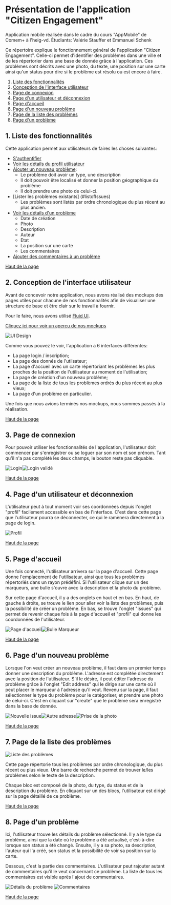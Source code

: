 # Présentation de l'application "Citizen Engagement"

<a name="top"></a>

Application mobile réalisée dans le cadre du cours "AppMobile" de Comem+ à l'heig-vd.
Étudiants: Valérie Stauffer et Emmanuel Schenk


Ce répertoire explique le fonctionnement général de l'application "Citizen Engagement". Celle-ci permet d'identifier des problèmes dans une ville et de les répertorier dans une base de donnée grâce à l'application. Ces problèmes sont décrits avec une photo, du texte, une position sur une carte ainsi qu'un status pour dire si le problème est résolu ou est encore à faire. 

1. [Liste des fonctionnalités](#features)
2. [Conception de l'interface utilisateur](#ui)
3. [Page de connexion](#login)
4. [Page d'un utilisateur et déconnexion](#profil)
5. [Page d'accueil](#mainPage)
6. [Page d'un nouveau problème](#newIssue)
7. [Page de la liste des problèmes](#listofIssues)
8. [Page d'un problème](#detailsofIssue)


<a name="features"></a>
## 1. Liste des fonctionnalités

Cette application permet aux utilisateurs de faires les choses suivantes:

* [S'authentifier](#login)
* [Voir les détails du profil utilisateur](#profil)
* [Ajouter un nouveau problème](#newIssue):
  * Le problème doit avoir un type, une description
  * Il doit pouvoir être localisé et donner la position géographique du problème
  * Il doit prendre une photo de celui-ci.
* [Lister les problèmes existants] (#listofIssues)
  * Les problèmes sont listés par ordre chronologique du plus récent au plus ancien.
* [Voir les détails d'un problème](#detailsofIssue)
  * Date de création
  * Photo
  * Description
  * Auteur 
  * Etat
  * La position sur une carte
  * Les commentaires
* [Ajouter des commentaires à un problème](#detailsofIssue) 

<a href="#top">Haut de la page</a>



<a name="ui"></a>
## 2. Conception de l'interface utilisateur

Avant de concevoir notre application, nous avons réalisé des mockups des pages utiles pour chacune de nos fonctionnalités afin de visualiser une structure de base et être clair sur le travail à fournir.

Pour le faire, nous avons utilisé [Fluid UI](https://www.fluidui.com).

[Cliquez ici pour voir un aperçu de nos mockups](https://www.fluidui.com/editor/live/preview/p_onGAuhWggwgJk9UxFvpbrlUqWxlmfde8.1460667315369)

![UI Design](setup/mockup.JPG)

Comme vous pouvez le voir, l'application a 6 interfaces différentes:

* La page login / inscription;
* La page des donnés de l'utilsateur;
* La page d'accueil avec un carte répertoriant les problèmes les plus proches de la position de l'utilisateur au moment de l'utilisation;
* La page de création d'un nouveau problème;
* La page de la liste de tous les problèmes ordrés du plus récent au plus vieux;
* La page d'un problème en particulier.

Une fois que nous avions terminés nos mockups, nous sommes passés à la réalisation.

<a href="#top">Haut de la page</a>

<a name="login"></a>
## 3. Page de connexion

Pour pouvoir utiliser les fonctionnalités de l'application, l'utilisateur doit commencer par s'enregistrer ou se loguer par son nom et son prénom. Tant qu'il n'a pas complété les deux champs, le bouton reste pas cliquable. 

![Login](setup/login.JPG)![Login validé](setup/login2.JPG)



<a href="#top">Haut de la page</a>

<a name="profil"></a>
## 4. Page d'un utilisateur et déconnexion

L'utilisateur peut à tout moment voir ses coordonnées depuis l'onglet "profil" facilement accessible en bas de l'interface. C'est dans cette page que l'utilisateur pourra se déconnecter, ce qui le ramènera directement à la page de login. 

![Profil](setup/profil.JPG)

<a href="#top">Haut de la page</a>

<a name="mainPage"></a>
## 5. Page d'accueil

Une fois connecté, l'utilisateur arrivera sur la page d'accueil. Cette page donne l'emplacement de l'utilisateur, ainsi que tous les problèmes répertoriés dans un rayon prédéfini. Si l'utilisateur clique sur un des marqueurs, une bulle s'ouvre avec la description et la photo du problème.

Sur cette page d'accueil, il y a des onglets en haut et en bas. En haut, de gauche à droite, se trouve le lien pour aller voir la liste des problèmes, puis la possibilité de créer un problème. En bas, se trouve l'onglet "issues" qui permet de revenir chaque fois à la page d'accueil et "profil" qui donne les coordonnées de l'utilisateur. 

![Page d'accueil](setup/mainPage.JPG)![Bulle Marqueur](setup/marker.JPG)

<a href="#top">Haut de la page</a>

<a name="newIssue"></a>
## 6. Page d'un nouveau problème

Lorsque l'on veut créer un nouveau problème, il faut dans un premier temps donner une description du problème. L'adresse est complétée directement avec la position de l'utilisateur. S'il le désire, il peut éditer l'adresse du problème grâce à l'onglet "Edit address" qui le dirige sur une carte où il peut placer le marqueur à l'adresse qu'il veut. Revenu sur la page, il faut sélectionner le type du problème pour le catégoriser, et prendre une photo de celui-ci. C'est en cliquant sur "create" que le problème sera enregistré dans la base de donnée.

![Nouvelle issue](setup/newIssue.JPG)![Autre adresse](setup/mapSearch.JPG)![Prise de la photo](setup/pictureIssue.JPG)

<a href="#top">Haut de la page</a>

<a name="listofIssues"></a>
## 7. Page de la liste des problèmes

![Liste des problèmes](setup/listofIssues.JPG)

Cette page répertorie tous les problèmes par ordre chronologique, du plus récent ou plus vieux. Une barre de recherche permet de trouver le/les problèmes selon le texte de la description. 

Chaque bloc est composé de la photo, du type, du status et de la description du problème. En cliquant sur un des blocs, l'utilisateur est dirigé sur la page détaillé de ce problème. 


<a href="#top">Haut de la page</a>

<a name="detailsofIssue"></a>
## 8. Page d'un problème

Ici, l'utilisateur trouve les détails du problème sélectionné. Il y a le type du problème, ainsi que la date où le problème a été actualisé, c'est-à-dire lorsque son status a été changé. Ensuite, il y a sa photo, sa description, l'auteur qui l'a créé, son status et la possibilité de voir sa position sur la carte. 

Dessous, c'est la partie des commentaires. L'utilisateur peut rajouter autant de commentaires qu'il le veut concernant ce problème. La liste de tous les commentaires est visible après l'ajout de commentaires. 

![Détails du problème](setup/detailofIssue.JPG) ![Commentaires](setup/comments.JPG)

<a href="#top">Haut de la page</a>


